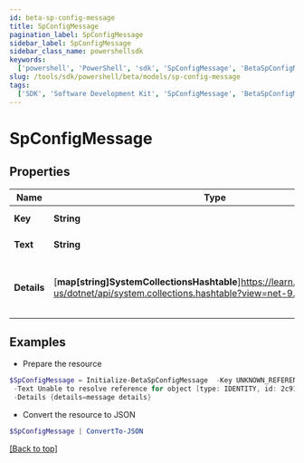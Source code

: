 ```yaml
---
id: beta-sp-config-message
title: SpConfigMessage
pagination_label: SpConfigMessage
sidebar_label: SpConfigMessage
sidebar_class_name: powershellsdk
keywords:
  ['powershell', 'PowerShell', 'sdk', 'SpConfigMessage', 'BetaSpConfigMessage']
slug: /tools/sdk/powershell/beta/models/sp-config-message
tags:
  ['SDK', 'Software Development Kit', 'SpConfigMessage', 'BetaSpConfigMessage']
---
```


# SpConfigMessage

## Properties

| Name | Type | Description | Notes |
| --- | --- | --- | --- |
| **Key** | **String** | Message key. | [required] |
| **Text** | **String** | Message text. | [required] |
| **Details** | [**map[string]SystemCollectionsHashtable**]https://learn.microsoft.com/en-us/dotnet/api/system.collections.hashtable?view=net-9.0 | Message details if any, in key:value pairs. | [required] |

## Examples

- Prepare the resource

```powershell
$SpConfigMessage = Initialize-BetaSpConfigMessage  -Key UNKNOWN_REFERENCE_RESOLVER `
 -Text Unable to resolve reference for object [type: IDENTITY, id: 2c91808c746e9c9601747d6507332ecz, name: random identity] `
 -Details {details=message details}
```

- Convert the resource to JSON

```powershell
$SpConfigMessage | ConvertTo-JSON
```

[[Back to top]](#)

